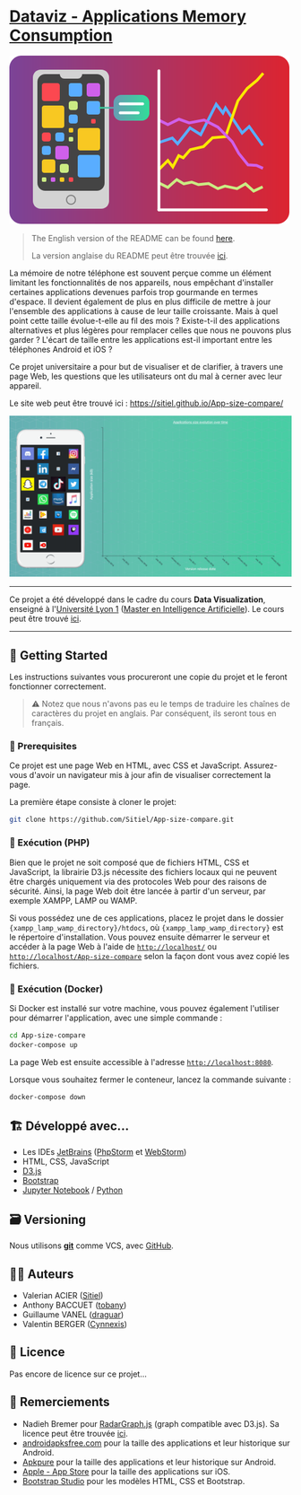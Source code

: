 # [Dataviz - Applications Memory Consumption](https://github.com/Sitiel/App-size-compare)

![Dataviz Cover - Une version simplifiée de notre visualisation principale](thumbnail.png)

> The English version of the README can be found [here](README.md).
>
> La version anglaise du README peut être trouvée [ici](README.md).

La mémoire de notre téléphone est souvent perçue comme un élément limitant les fonctionnalités de nos appareils, nous empêchant d'installer certaines applications devenues parfois trop gourmande en termes d'espace. Il devient également de plus en plus difficile de mettre à jour l'ensemble des applications à cause de leur taille croissante. Mais à quel point cette taille évolue-t-elle au fil des mois ? Existe-t-il des applications alternatives et plus légères pour remplacer celles que nous ne pouvons plus garder ? L'écart de taille entre les applications est-il important entre les téléphones Android et iOS ?

Ce projet universitaire a pour but de visualiser et de clarifier, à travers une page Web, les questions que les utilisateurs ont du mal à cerner avec leur appareil.

Le site web peut être trouvé ici : https://sitiel.github.io/App-size-compare/

![Teaser de notre page web](teaser.gif)

***

Ce projet a été développé dans le cadre du cours **Data Visualization**, enseigné à l'[Université Lyon 1](https://www.univ-lyon1.fr/) ([Master en Intelligence Artificielle]((http://master-info.univ-lyon1.fr/IA/))). Le cours peut être trouvé [ici](https://lyondataviz.github.io/teaching/lyon1-m2/2019/).

***

## 🔌 Getting Started

Les instructions suivantes vous procureront une copie du projet et le feront fonctionner correctement.

> ⚠️ Notez que nous n'avons pas eu le temps de traduire les chaînes de caractères du projet en anglais. Par conséquent, ils seront tous en français.

### 🔧 Prerequisites

Ce projet est une page Web en HTML, avec CSS et JavaScript. Assurez-vous d'avoir un navigateur mis à jour afin de visualiser correctement la page.

La première étape consiste à cloner le projet:

```bash
git clone https://github.com/Sitiel/App-size-compare.git
```

### 🐘 Exécution (PHP)

Bien que le projet ne soit composé que de fichiers HTML, CSS et JavaScript, la librairie D3.js nécessite des fichiers locaux qui ne peuvent être chargés uniquement via des protocoles Web pour des raisons de sécurité. Ainsi, la page Web doit être lancée à partir d'un serveur, par exemple XAMPP, LAMP ou WAMP.

Si vous possédez une de ces applications, placez le projet dans le dossier `{xampp_lamp_wamp_directory}/htdocs`, où `{xampp_lamp_wamp_directory}` est le répertoire d'installation. Vous pouvez ensuite démarrer le serveur et accéder à la page Web à l'aide de [`http://localhost/`](http://localhost/) ou [`http://localhost/App-size-compare`](http://localhost/App-size-compare) selon la façon dont vous avez copié les fichiers.

### 🐳 Exécution (Docker)

Si Docker est installé sur votre machine, vous pouvez également l'utiliser pour démarrer l'application, avec une simple commande :

```bash
cd App-size-compare
docker-compose up
```

La page Web est ensuite accessible à l'adresse [`http://localhost:8080`](http://localhost:8080).

Lorsque vous souhaitez fermer le conteneur, lancez la commande suivante :

```bash
docker-compose down
```

## 🏗️ Développé avec...

* Les IDEs [JetBrains](https://www.jetbrains.com/) ([PhpStorm](https://www.jetbrains.com/phpstorm/) et [WebStorm](https://www.jetbrains.com/webstorm/))
* HTML, CSS, JavaScript
* [D3.js](https://d3js.org/)
* [Bootstrap](https://getbootstrap.com/)
* [Jupyter Notebook](https://jupyter.org/) / [Python](https://www.python.org/)

## 🗃️ Versioning

Nous utilisons [**git**](https://git-scm.com/) comme VCS, avec [GitHub](https://github.com/).

## 👨‍💻 Auteurs

* Valerian ACIER ([Sitiel](https://github.com/Sitiel))
* Anthony BACCUET ([tobany](https://github.com/tobany))
* Guillaume VANEL ([draguar](https://github.com/draguar))
* Valentin BERGER ([Cynnexis](https://github.com/Cynnexis))

## 📝 Licence

Pas encore de licence sur ce projet...

## 🤝 Remerciements

* Nadieh Bremer pour [RadarGraph.js](http://bl.ocks.org/nbremer/21746a9668ffdf6d8242) (graph compatible avec D3.js). Sa licence peut être trouvée [ici](https://github.com/Sitiel/App-size-compare/blob/master/assets/js/RadarGraph-LICENSE.txt).
* [androidapksfree.com](https://androidapksfree.com/) pour la taille des applications et leur historique sur Android.
* [Apkpure](https://apkpure.com/) pour la taille des applications et leur historique sur Android.
* [Apple - App Store](https://www.apple.com/ios/app-store/) pour la taille des applications sur iOS.
* [Bootstrap Studio](https://bootstrapstudio.io/) pour les modèles HTML, CSS et Bootstrap.
